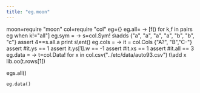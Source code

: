 ```yaml
---
title: "eg.moon"
---
```


moon=require "moon"
col=require "col"
eg={}
eg.all= -> [f() for k,f in pairs eg when k!="all"]
eg.sym = ->
  s=col.Sym!
  s\adds {"a", "a", "a", "a", "b", "b", "c"}
  assert 4==s.all.a
  print s\ent()
eg.cols = ->
  it = col.Cols {"A?", "B","C-"}
  assert #it.ys == 1
  assert it.ys[1].w == -1
  assert #it.xs == 1
  assert #it.all == 3
eg.data = ->
  t=col.Data!
  for x in col.csv("../etc/data/auto93.csv")
    t\add x
  lib.oo(t.rows[1])

egs.all()

```moonscript
eg.data()
```
